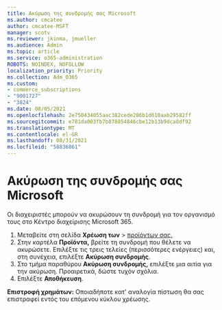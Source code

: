 ```yaml
---
title: Ακύρωση της συνδρομής σας Microsoft
ms.author: cmcatee
author: cmcatee-MSFT
manager: scotv
ms.reviewer: jkinma, jmueller
ms.audience: Admin
ms.topic: article
ms.service: o365-administration
ROBOTS: NOINDEX, NOFOLLOW
localization_priority: Priority
ms.collection: Adm_O365
ms.custom:
- commerce_subscriptions
- "9001727"
- "3824"
ms.date: 08/05/2021
ms.openlocfilehash: 2e750434055aac382cede286b1d610aab29582ff
ms.sourcegitcommit: e781da003fb7b878854846cbe12b13b9dca8df92
ms.translationtype: MT
ms.contentlocale: el-GR
ms.lasthandoff: 08/31/2021
ms.locfileid: "58836861"
---
```

# <a name="cancel-your-microsoft-subscription"></a>Ακύρωση της συνδρομής σας Microsoft

Οι διαχειριστές μπορούν να ακυρώσουν τη συνδρομή για τον οργανισμό τους στο Κέντρο διαχείρισης Microsoft 365.

1. Μεταβείτε στη σελίδα **Χρέωση των** \> [προϊόντων σας.](https://go.microsoft.com/fwlink/p/?linkid=842054)
2. Στην καρτέλα **Προϊόντα,** βρείτε τη συνδρομή που θέλετε να ακυρώσετε. Επιλέξτε τις τρεις τελείες (περισσότερες ενέργειες) και, στη συνέχεια, επιλέξτε **Ακύρωση συνδρομής**.
3. Στο τμήμα παραθύρου **Ακύρωση συνδρομής,** επιλέξτε μια αιτία για την ακύρωση. Προαιρετικά, δώστε τυχόν σχόλια.
4. Επιλέξτε **Αποθήκευση**.

**Επιστροφή χρημάτων:** Οποιαδήποτε κατ' αναλογία πίστωση θα σας επιστραφεί εντός του επόμενου κύκλου χρέωσης.
